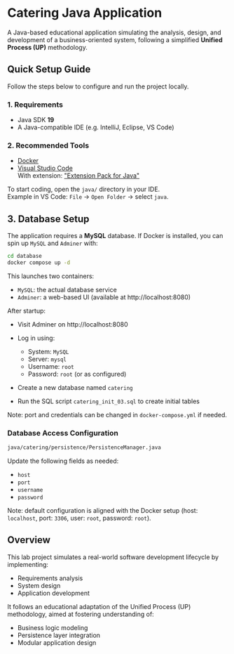 # Catering Java Application

A Java-based educational application simulating the analysis, design, and development of a business-oriented system, following a simplified **Unified Process (UP)** methodology.

## Quick Setup Guide

Follow the steps below to configure and run the project locally.

### 1. Requirements

- Java SDK **19**
- A Java-compatible IDE (e.g. IntelliJ, Eclipse, VS Code)

### 2. Recommended Tools

- [Docker](https://docs.docker.com/engine/install/)
- [Visual Studio Code](https://code.visualstudio.com/)  
  With extension: ["Extension Pack for Java"](https://marketplace.visualstudio.com/items?itemName=vscjava.vscode-java-pack)

To start coding, open the `java/` directory in your IDE.  
Example in VS Code: `File` → `Open Folder` → select `java`.

## 3. Database Setup

The application requires a **MySQL** database. If Docker is installed, you can spin up `MySQL` and `Adminer` with:

```bash
cd database
docker compose up -d
```

This launches two containers:

- `MySQL`: the actual database service
- `Adminer`: a web-based UI (available at http://localhost:8080)

After startup:

- Visit Adminer on http://localhost:8080
- Log in using:
  - System: `MySQL`
  - Server: `mysql`
  - Username: `root`
  - Password: `root` (or as configured)

- Create a new database named `catering`
- Run the SQL script `catering_init_03.sql` to create initial tables

Note: port and credentials can be changed in `docker-compose.yml` if needed.

### Database Access Configuration

```bash
java/catering/persistence/PersistenceManager.java
```

Update the following fields as needed:

- `host`
- `port`
- `username`
- `password`

Note: default configuration is aligned with the Docker setup (host: `localhost`, port: `3306`, user: `root`, password: `root`).

## Overview

This lab project simulates a real-world software development lifecycle by implementing:

- Requirements analysis
- System design
- Application development

It follows an educational adaptation of the Unified Process (UP) methodology, aimed at fostering understanding of:

- Business logic modeling
- Persistence layer integration
- Modular application design
